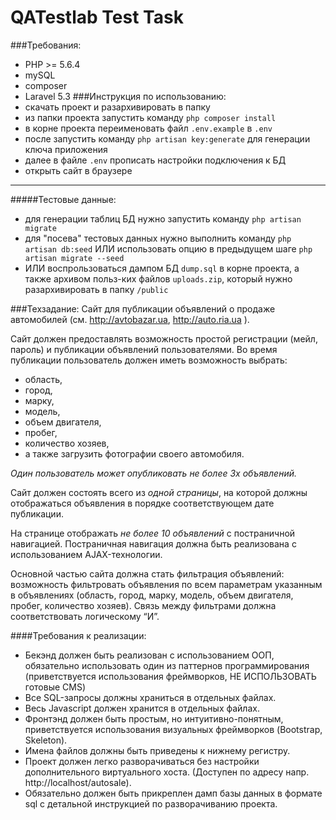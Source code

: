 # QATestlab Test Task
###Требования:
* PHP >= 5.6.4
* mySQL
* composer
* Laravel 5.3
###Инструкция по использованию:
* скачать проект и разархивировать в папку 
* из папки проекта запустить команду `php composer install`
* в корне проекта переименовать файл `.env.example` в `.env`
* после запустить команду `php artisan key:generate` для генерации ключа приложения
* далее в файле `.env` прописать настройки подключения к БД
* открыть сайт в браузере
---
#####Тестовые данные:
* для генерации таблиц БД нужно запустить команду `php artisan migrate` 
* для "посева" тестовых данных нужно выполнить команду `php artisan db:seed` ИЛИ использовать опцию в предыдущем шаге `php artisan migrate --seed` 
* ИЛИ воспрользоваться дампом БД `dump.sql` в корне проекта, а также архивом польз-ких файлов `uploads.zip`, который нужно разархивировать в папку `/public`

###Техзадание:
Сайт для публикации объявлений о продаже автомобилей (см. http://avtobazar.ua, http://auto.ria.ua ).

Сайт должен предоставлять возможность простой регистрации (мейл, пароль) и публикации объявлений пользователями. Во время публикации пользователь должен иметь возможность выбрать:
* область, 
* город, 
* марку, 
* модель, 
* объем двигателя, 
* пробег, 
* количество хозяев, 
* а также загрузить фотографии своего автомобиля.

_Один пользователь может опубликовать не более 3х объявлений._

Сайт должен состоять всего из _одной страницы_, на которой должны отображаться объявления в порядке соответствующем дате публикации. 

На странице отображать _не более 10 объявлений_ с постраничной навигацией. Постраничная навигация должна быть реализована с использованием AJAX-технологии.

Основной частью сайта должна стать фильтрация объявлений: возможность фильтровать объявления по всем параметрам указанным в объявлениях (область, город, марку, модель, объем двигателя, пробег, количество хозяев). Связь между фильтрами должна соответствовать логическому “И”.

####Требования к реализации:
* Бекэнд должен быть реализован с использованием ООП, обязательно использовать один из паттернов программирования (приветствуется использования фреймворков, НЕ ИСПОЛЬЗОВАТЬ готовые CMS)
* Все SQL-запросы должны храниться в отдельных файлах.
* Весь Javascript должен хранится в отдельных файлах.	
* Фронтэнд должен быть простым, но интуитивно-понятным, приветствуется использования визуальных фреймворков (Bootstrap, Skeleton).
* Имена файлов должны быть приведены к нижнему регистру.
* Проект должен легко разворачиваться без настройки дополнительного виртуального хоста. (Доступен по адресу напр. http://localhost/autosale).
* Обязательно должен быть прикреплен дамп базы данных в формате sql 	c детальной инструкцией по разворачиванию проекта.

